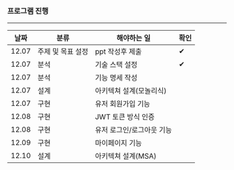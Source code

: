 ### 프로그램 진행
- - -
| 날짜 | 분류 | 해야하는 일 | 확인 |
| --- | --- | --- | --- |
| 12.07 | 주제 및 목표 설정 | ppt 작성후 제출 | ✔ |
| 12.07 | 분석 | 기술 스택 설정 | ✔ |
| 12.07 | 분석 | 기능 명세 작성 | |
| 12.07 | 설계| 아키텍쳐 설계(모놀리식) | |
| 12.07 | 구현 | 유저 회원가입 기능 |  |
| 12.08 | 구현 | JWT 토큰 방식 인증 |  |
| 12.08 | 구현 | 유저 로그인/로그아웃 기능 |  |
| 12.09 | 구현 | 마이페이지 기능 |  |
| 12.10 | 설계 | 아키텍쳐 설계(MSA) |  |